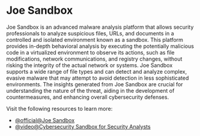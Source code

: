 # Joe Sandbox

Joe Sandbox is an advanced malware analysis platform that allows security professionals to analyze suspicious files, URLs, and documents in a controlled and isolated environment known as a sandbox. This platform provides in-depth behavioral analysis by executing the potentially malicious code in a virtualized environment to observe its actions, such as file modifications, network communications, and registry changes, without risking the integrity of the actual network or systems. Joe Sandbox supports a wide range of file types and can detect and analyze complex, evasive malware that may attempt to avoid detection in less sophisticated environments. The insights generated from Joe Sandbox are crucial for understanding the nature of the threat, aiding in the development of countermeasures, and enhancing overall cybersecurity defenses.

Visit the following resources to learn more:

- [@official@Joe Sandbox](https://www.joesandbox.com/#windows)
- [@video@Cybersecurity Sandbox for Security Analysts](https://www.youtube.com/watch?v=FJGmRzY1igY)